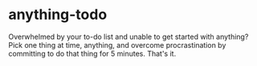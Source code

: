 # anything-todo
Overwhelmed by your to-do list and unable to get started with anything? Pick one thing at time, anything, and overcome procrastination by committing to do that thing for 5 minutes. That's it.
